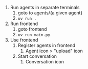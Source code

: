 1. Run agents in separate terminals
   1. goto to agents/{a given agent}
   2. `uv run .`
2. Run frontend
   1. goto frontend
   2. `uv run main.py`
3. Use frontend
   1. Register agents in frontend
      1. Agent icon > "upload" icon
   2. Start conversation
      1. Conversation icon